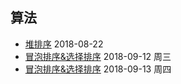 ## 算法
- [堆排序](https://github.com/oneweekonething/One-Notes/blob/master/2018-08-22-堆排序.md)  2018-08-22
- [冒泡排序&选择排序](https://github.com/oneweekonething/One-Notes/blob/master/2018-09-12-冒泡排序与选择排序.md)  2018-09-12 周三
- [冒泡排序&选择排序](https://github.com/oneweekonething/One-Notes/blob/master/2018-09-13-插入排序与堆排序)  2018-09-13 周四